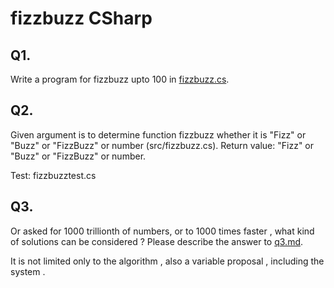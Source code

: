 # fizzbuzz CSharp

## Q1. 
Write a program for fizzbuzz upto 100 in [fizzbuzz.cs](src/fizzbuzz.cs).

## Q2. 
Given argument is to determine function fizzbuzz whether it is "Fizz" or "Buzz" or "FizzBuzz" or number (src/fizzbuzz.cs).
Return value: "Fizz" or "Buzz" or "FizzBuzz" or number.

Test: fizzbuzztest.cs

## Q3.
Or asked for 1000 trillionth of numbers, or to 1000 times faster , what kind of solutions can be considered ? 
Please describe the answer to [q3.md](q3.md).

It is not limited only to the algorithm , also a variable proposal , including the system .